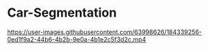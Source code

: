 # Car-Segmentation



https://user-images.githubusercontent.com/63998626/184339256-0ed1f9a2-44b6-4b2b-9e0a-4b1e2c5f3d2c.mp4

